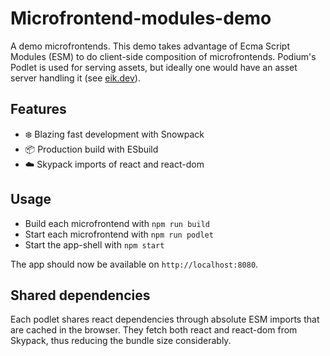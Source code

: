 # Microfrontend-modules-demo

A demo microfrontends. This demo takes advantage of Ecma Script Modules (ESM) to do client-side composition of microfrontends. Podium's Podlet is used for serving assets, but ideally one would have an asset server handling it (see [eik.dev](https://eik.dev/)).

## Features

- ❄️ Blazing fast development with Snowpack
- 📦 Production build with ESbuild
- ☁️ Skypack imports of react and react-dom

## Usage

- Build each microfrontend with `npm run build`
- Start each microfrontend with `npm run podlet`
- Start the app-shell with `npm start`

The app should now be available on `http://localhost:8080`.

## Shared dependencies

Each podlet shares react dependencies through absolute ESM imports that are cached in the browser. They fetch both react and react-dom from Skypack, thus reducing the bundle size considerably.
